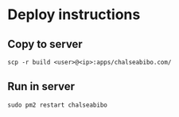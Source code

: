 # Deploy instructions

## Copy to server

```
scp -r build <user>@<ip>:apps/chalseabibo.com/
```

## Run in server

```
sudo pm2 restart chalseabibo
```
